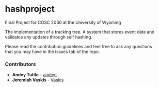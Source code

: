 # hashproject
Final Project for COSC 2030 at the University of Wyoming

The implementation of a tracking tree. A system that stores event data and validates any updates through self hashing.

Please read the contribution guidelines and feel free to ask any questions that you may have in the issues tab of the repo.

### Contributors
* **Andey Tuttle** - [andeyt](https://github.com/andeyt)
* **Jeremiah Vaskis** - [Vaskis](https://github.com/Vaskis)
